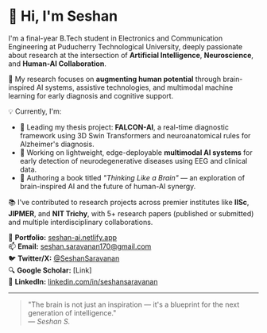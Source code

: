 # 👋 Hi, I'm Seshan

I'm a final-year B.Tech student in Electronics and Communication Engineering at Puducherry Technological University, deeply passionate about research at the intersection of **Artificial Intelligence**, **Neuroscience**, and **Human-AI Collaboration**.

🔬 My research focuses on **augmenting human potential** through brain-inspired AI systems, assistive technologies, and multimodal machine learning for early diagnosis and cognitive support.

💡 Currently, I'm:
- 🧠 Leading my thesis project: **FALCON-AI**, a real-time diagnostic framework using 3D Swin Transformers and neuroanatomical rules for Alzheimer's diagnosis.
- 🧪 Working on lightweight, edge-deployable **multimodal AI systems** for early detection of neurodegenerative diseases using EEG and clinical data.
- 📝 Authoring a book titled *"Thinking Like a Brain"* — an exploration of brain-inspired AI and the future of human-AI synergy.

📚 I've contributed to research projects across premier institutes like **IISc**, **JIPMER**, and **NIT Trichy**, with 5+ research papers (published or submitted) and multiple interdisciplinary collaborations.

🔗 **Portfolio:** [seshan-ai.netlify.app](https://seshan-ai.netlify.app)  
📫 **Email:** seshan.saravanan170@gmail.com  
🐦 **Twitter/X:** [@SeshanSaravanan](https://twitter.com/SeshanSaravanan)  
🔍 **Google Scholar:** [Link]  
🔗 **LinkedIn:** [linkedin.com/in/seshansaravanan](https://linkedin.com/in/seshansaravanan)

---

> "The brain is not just an inspiration — it's a blueprint for the next generation of intelligence."  
> — *Seshan S.*
